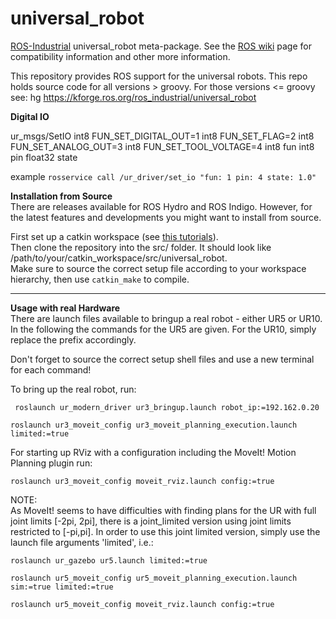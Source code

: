 universal_robot
======

[ROS-Industrial](http://wiki.ros.org/Industrial) universal_robot meta-package. See the [ROS wiki](http://wiki.ros.org/universal_robot) page for compatibility information and other more information.

This repository provides ROS support for the universal robots.  This repo holds source code for all versions > groovy.  For those versions <= groovy see: hg https://kforge.ros.org/ros_industrial/universal_robot


__Digital IO__

ur_msgs/SetIO
	int8 FUN_SET_DIGITAL_OUT=1
	int8 FUN_SET_FLAG=2
	int8 FUN_SET_ANALOG_OUT=3
	int8 FUN_SET_TOOL_VOLTAGE=4
	int8 fun
	int8 pin
	float32 state

example
```rosservice call /ur_driver/set_io "fun: 1 pin: 4 state: 1.0" ```




__Installation from Source__  
There are releases available for ROS Hydro and ROS Indigo. However, for the latest features and developments you might want to install from source.

First set up a catkin workspace (see [this tutorials](http://wiki.ros.org/catkin/Tutorials)).  
Then clone the repository into the src/ folder. It should look like /path/to/your/catkin_workspace/src/universal_robot.  
Make sure to source the correct setup file according to your workspace hierarchy, then use ```catkin_make``` to compile.  

---

__Usage with real Hardware__  
There are launch files available to bringup a real robot - either UR5 or UR10.  
In the following the commands for the UR5 are given. For the UR10, simply replace the prefix accordingly.

Don't forget to source the correct setup shell files and use a new terminal for each command!   

To bring up the real robot, run:

``` roslaunch ur_modern_driver ur3_bringup.launch robot_ip:=192.162.0.20```


```roslaunch ur3_moveit_config ur3_moveit_planning_execution.launch limited:=true```

For starting up RViz with a configuration including the MoveIt! Motion Planning plugin run:

```roslaunch ur3_moveit_config moveit_rviz.launch config:=true```



NOTE:  
As MoveIt! seems to have difficulties with finding plans for the UR with full joint limits [-2pi, 2pi], there is a joint_limited version using joint limits restricted to [-pi,pi]. In order to use this joint limited version, simply use the launch file arguments 'limited', i.e.:  

```roslaunch ur_gazebo ur5.launch limited:=true```

```roslaunch ur5_moveit_config ur5_moveit_planning_execution.launch sim:=true limited:=true```

```roslaunch ur5_moveit_config moveit_rviz.launch config:=true```


